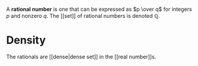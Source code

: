A **rational number** is one that can be expressed as $p \over q$ for integers $p$ and nonzero $q$. The [[set]] of rational numbers is denoted $\mathbb{Q}$. 


# Density

The rationals are [[dense|dense set]] in the [[real number]]s.